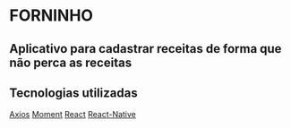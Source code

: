 # FORNINHO
## Aplicativo para cadastrar receitas de forma que não perca as receitas
## Tecnologias utilizadas

[Axios](https://www.npmjs.com/package/axios)
[Moment](https://momentjs.com/)
[React](https://pt-br.reactjs.org/)
[React-Native](https://reactnative.dev/)
